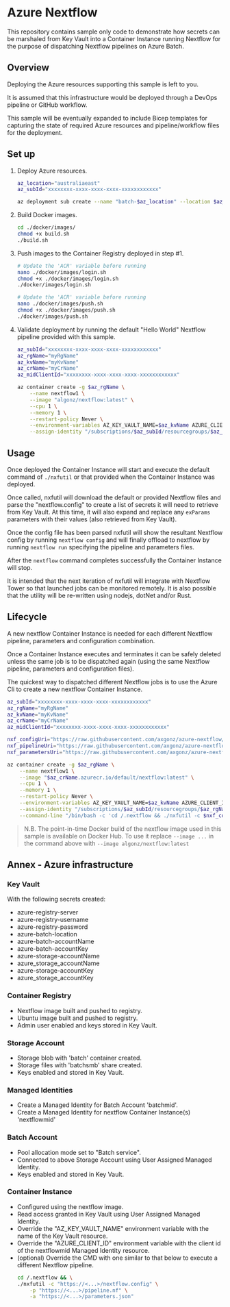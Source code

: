 # Azure Nextflow

This repository contains sample only code to demonstrate how secrets can be marshaled from Key Vault into a Container Instance running Nextflow for the purpose of dispatching Nextflow pipelines on Azure Batch.

## Overview

Deploying the Azure resources supporting this sample is left to you.

It is assumed that this infrastructure would be deployed through a DevOps pipeline or GitHub workflow. 

This sample will be eventually expanded to include Bicep templates for capturing the state of required Azure resources and pipeline/workflow files for the deployment.

## Set up

1. Deploy Azure resources.

    ``` bash
    az_location="australiaeast"
    az_subId="xxxxxxxx-xxxx-xxxx-xxxx-xxxxxxxxxxxx"

    az deployment sub create --name "batch-$az_location" --location $az_location --subscription $az_subId --template-file ./azure/templates/main.bicep
    ```

1. Build Docker images.

    ``` bash
    cd ./docker/images/
    chmod +x build.sh
    ./build.sh
    ```

1. Push images to the Container Registry deployed in step #1.

    ``` bash
    # Update the 'ACR' variable before running
    nano ./docker/images/login.sh
    chmod +x ./docker/images/login.sh
    ./docker/images/login.sh

    # Update the 'ACR' variable before running
    nano ./docker/images/push.sh
    chmod +x ./docker/images/push.sh
    ./docker/images/push.sh
    ```

1. Validate deployment by running the default "Hello World" Nextflow pipeline provided with this sample.

    ``` bash
    az_subId="xxxxxxxx-xxxx-xxxx-xxxx-xxxxxxxxxxxx"
    az_rgName="myRgName"
    az_kvName="myKvName"
    az_crName="myCrName"
    az_midClientId="xxxxxxxx-xxxx-xxxx-xxxx-xxxxxxxxxxxx"

    az container create -g $az_rgName \
        --name nextflow1 \
        --image "algonz/nextflow:latest" \
        --cpu 1 \
        --memory 1 \
        --restart-policy Never \
        --environment-variables AZ_KEY_VAULT_NAME=$az_kvName AZURE_CLIENT_ID=$az_midClientId \
        --assign-identity "/subscriptions/$az_subId/resourcegroups/$az_rgName/providers/Microsoft.ManagedIdentity/userAssignedIdentities/nextflowmid"
    ```

## Usage

Once deployed the Container Instance will start and execute the default command of `./nxfutil` or that provided when the Container Instance was deployed.

Once called, nxfutil will download the default or provided Nextflow files and parse the "nextflow.config" to create a list of secrets it will need to retrieve from Key Vault. At this time, it will also expand and replace any `exParams` parameters with their values (also retrieved from Key Vault).

Once the config file has been parsed nxfutil will show the resultant Nextflow config by running `nextflow config` and will finally offload to nextflow by running `nextflow run` specifying the pipeline and parameters files.

After the `nextflow` command completes successfully the Container Instance will stop. 

It is intended that the next iteration of nxfutil will integrate with Nextflow Tower so that launched jobs can be monitored remotely. It is also possible that the utility will be re-written using nodejs, dotNet and/or Rust.

## Lifecycle

A new nextflow Container Instance is needed for each different Nextflow pipeline, parameters and configuration combination.

Once a Container Instance executes and terminates it can be safely deleted unless the same job is to be dispatched again (using the same Nextflow pipeline, parameters and configuration files).

The quickest way to dispatched different Nextflow jobs is to use the Azure Cli to create a new nextflow Container Instance.

``` bash
az_subId="xxxxxxxx-xxxx-xxxx-xxxx-xxxxxxxxxxxx"
az_rgName="myRgName"
az_kvName="myKvName"
az_crName="myCrName"
az_midClientId="xxxxxxxx-xxxx-xxxx-xxxx-xxxxxxxxxxxx"

nxf_configUri="https://raw.githubusercontent.com/axgonz/azure-nextflow/main/nextflow/pipelines/nextflow.config"
nxf_pipelineUri="https://raw.githubusercontent.com/axgonz/azure-nextflow/main/nextflow/pipelines/helloWorld/pipeline.nf"
nxf_parametersUri="https://raw.githubusercontent.com/axgonz/azure-nextflow/main/nextflow/pipelines/helloWorld/parameters.json"

az container create -g $az_rgName \
    --name nextflow1 \
    --image "$az_crName.azurecr.io/default/nextflow:latest" \
    --cpu 1 \
    --memory 1 \
    --restart-policy Never \
    --environment-variables AZ_KEY_VAULT_NAME=$az_kvName AZURE_CLIENT_ID=$az_midClientId \
    --assign-identity "/subscriptions/$az_subId/resourcegroups/$az_rgName/providers/Microsoft.ManagedIdentity/userAssignedIdentities/nextflowmid" \
    --command-line "/bin/bash -c 'cd /.nextflow && ./nxfutil -c $nxf_configUri -p $nxf_pipelineUri -a $nxf_parametersUri'"
```

> N.B. The point-in-time Docker build of the nextflow image used in this sample is available on Docker Hub. To use it replace `--image ...` in the command above with `--image algonz/nextflow:latest`

## Annex - Azure infrastructure

### Key Vault

With the following secrets created:

- azure-registry-server
- azure-registry-username
- azure-registry-password
- azure-batch-location
- azure-batch-accountName
- azure-batch-accountKey
- azure-storage-accountName
- azure_storage_accountName
- azure-storage-accountKey
- azure_storage_accountKey

### Container Registry

- Nextflow image built and pushed to registry.
- Ubuntu image built and pushed to registry.
- Admin user enabled and keys stored in Key Vault.

### Storage Account

- Storage blob with 'batch' container created.
- Storage files with 'batchsmb' share created.
- Keys enabled and stored in Key Vault.

### Managed Identities

- Create a Managed Identity for Batch Account 'batchmid'.
- Create a Managed Identity for nextflow Container Instance(s) 'nextflowmid'

### Batch Account

- Pool allocation mode set to "Batch service".
- Connected to above Storage Account using User Assigned Managed Identity.
- Keys enabled and stored in Key Vault.

### Container Instance

- Configured using the nextflow image.
- Read access granted in Key Vault using User Assigned Managed Identity.
- Override the "AZ_KEY_VAULT_NAME" environment variable with the name of the Key Vault resource.
- Override the "AZURE_CLIENT_ID" environment variable with the client id of the nextflowmid Managed Identity resource.
- (optional) Override the CMD with one similar to that below to execute a different Nextflow pipeline.
    ``` bash
    cd /.nextflow && \
    ./nxfutil -c "https://<...>/nextflow.config" \
        -p "https://<...>/pipeline.nf" \
        -a "https://<...>/parameters.json"
    ``` 
